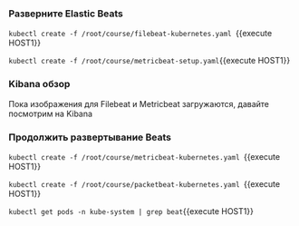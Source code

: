 ### Разверните Elastic Beats

`kubectl create -f /root/course/filebeat-kubernetes.yaml `{{execute HOST1}}

`kubectl create -f /root/course/metricbeat-setup.yaml`{{execute HOST1}}

### Kibana обзор

Пока изображения для Filebeat и Metricbeat загружаются, давайте посмотрим на Kibana

### Продолжить развертывание Beats

`kubectl create -f /root/course/metricbeat-kubernetes.yaml `{{execute HOST1}}

`kubectl create -f /root/course/packetbeat-kubernetes.yaml `{{execute HOST1}}

`kubectl get pods -n kube-system | grep beat`{{execute HOST1}}

